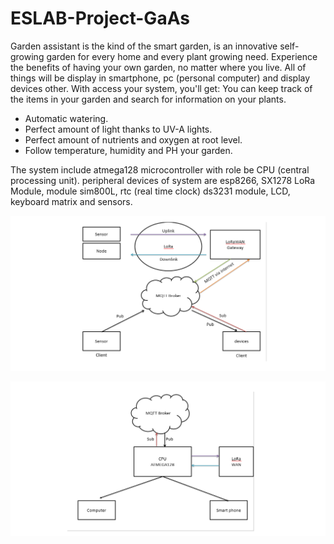 # ESLAB-Project-GaAs
Garden assistant is the kind of the smart garden, is an innovative self-growing garden for every home and every plant growing need. Experience the benefits of having your own garden, no matter where you live. All of things will be display in smartphone, pc (personal computer) and display devices other. With access your system, you'll get: You can keep track of the items in your garden and search for information on your plants.
+ Automatic watering.
+ Perfect amount of light thanks to UV-A lights.
+ Perfect amount of nutrients and oxygen at root level.
+ Follow temperature, humidity and PH your garden. 

The system include atmega128 microcontroller with role be CPU (central processing unit). peripheral devices of system are esp8266, SX1278 LoRa Module, module sim800L, rtc (real time clock) ds3231 module, LCD, keyboard matrix and sensors.

![](Images/System_1.png)

![](Images/System_2.png)

